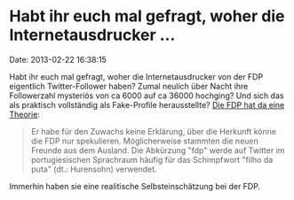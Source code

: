 Habt ihr euch mal gefragt, woher die Internetausdrucker \...
============================================================

Date: 2013-02-22 16:38:15

Habt ihr euch mal gefragt, woher die Internetausdrucker von der FDP
eigentlich Twitter-Follower haben? Zumal neulich über Nacht ihre
Followerzahl mysteriös von ca 6000 auf ca 36000 hochging? Und sich das
als praktisch vollständig als Fake-Profile herausstellte? [Die FDP hat
da eine Theorie](http://sz.de/1.1605861):

> Er habe für den Zuwachs keine Erklärung, über die Herkunft könne die
> FDP nur spekulieren. Möglicherweise stammten die neuen Freunde aus dem
> Ausland. Die Abkürzung \"fdp\" werde auf Twitter im portugiesischen
> Sprachraum häufig für das Schimpfwort \"filho da puta\" (dt.:
> Hurensohn) verwendet.

Immerhin haben sie eine realitische Selbsteinschätzung bei der FDP.
